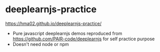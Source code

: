 # deeplearnjs-practice

https://hma02.github.io/deeplearnjs-practice/

- Pure javascript deeplearnjs demos reproduced from https://github.com/PAIR-code/deeplearnjs for self practice purpose
- Doesn't need node or npm


